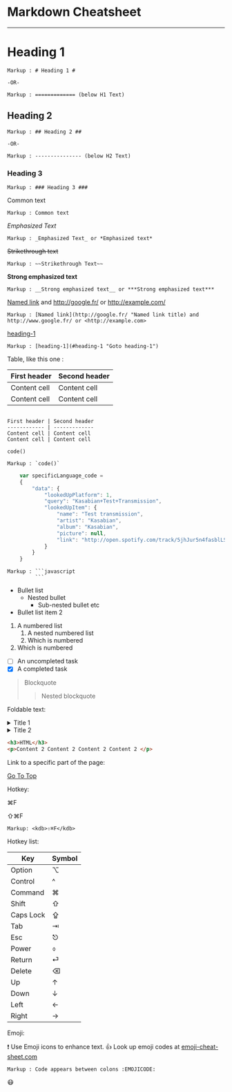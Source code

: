 Markdown Cheatsheet<a name= "TOP"></a>
===================

- - - -
# Heading 1 #

    Markup : # Heading 1 #

    -OR-

    Markup : ============= (below H1 Text)

## Heading 2 ##

    Markup : ## Heading 2 ##

    -OR-

    Markup : --------------- (below H2 Text)

### Heading 3 ###

    Markup : ### Heading 3 ###

Common text

    Markup : Common text

_Emphasized Text_

    Markup : _Emphasized Text_ or *Emphasized text*

~~Strikethrough text~~

    Markup : ~~Strikethrough Text~~ 

__Strong emphasized text__

    Markup : __Strong emphasized text__ or ***Strong emphasized text***

[Named link](http://www.google.fr/ "Named link title") and http://google.fr/ or <http://example.com/>

    Markup : [Named link](http://google.fr/ "Named link title) and http://www.google.fr/ or <http://example.com>

[heading-1](#heading-1 "Goto heading-1")

    Markup : [heading-1](#heading-1 "Goto heading-1")

Table, like this one :

First header | Second header
------------ | -------------
Content cell | Content cell
Content cell | Content cell

```

First header | Second header
------------ | -------------
Content cell | Content cell
Content cell | Content cell

```

`code()`

    Markup : `code()`

```javascript
    var specificLanguage_code = 
    {
        "data": {
            "lookedUpPlatform": 1,
            "query": "Kasabian+Test+Transmission",
            "lookedUpItem": {
                "name": "Test transmission",
                "artist": "Kasabian",
                "album": "Kasabian",
                "picture": null,
                "link": "http://open.spotify.com/track/5jhJur5n4fasblLSCOcrTp"
            }
        }
    }
```
    Markup : ```javascript
             ```

* Bullet list
    * Nested bullet
        * Sub-nested bullet etc
* Bullet list item 2 
1. A numbered list
    1. A nested numbered list 
    2. Which is numbered
2. Which is numbered

- [ ] An uncompleted task
- [x] A completed task

> Blockquote
>> Nested blockquote

Foldable text:

<details>
    <summary>Title 1</summary>
    <p>Content 1 Content 1 Content 1 Content 1 </p>
</details>
<details>
    <summary>Title 2</summary>
    <p>Content 2 Content 2 Content 2 Content 2 </p>
</details>

```html
<h3>HTML</h3>
<p>Content 2 Content 2 Content 2 Content 2 </p>
```

Link to a specific part of the page:

[Go To Top](#TOP)

Hotkey:

<kdb>⌘F</kdb>

<kdb>⇧⌘F</kdb>

    Markup: <kdb>⇧⌘F</kdb>

Hotkey list: 

| Key | Symbol |
| --- | --- |
| Option | ⌥ |
| Control | ^ |
| Command | ⌘ |
| Shift | ⇧ |
| Caps Lock | ⇪ |
| Tab | ⇥ |
| Esc | ⎋ |
| Power | ⌽ |
| Return | ⏎ |
| Delete | ⌫ |
| Up | ↑ |
| Down | ↓ |
| Left | ← |
| Right | → |

Emoji:

:exclamation: Use Emoji icons to enhance text. :+1: Look up emoji codes at [emoji-cheat-sheet.com](http://emoji-cheat-sheet.com)

    Markup : Code appears between colons :EMOJICODE:

:mask:
